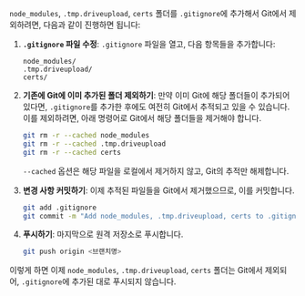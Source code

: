 `node_modules`, `.tmp.driveupload`, `certs` 폴더를 `.gitignore`에 추가해서 Git에서 제외하려면, 다음과 같이 진행하면 됩니다:

1. **`.gitignore` 파일 수정**:
   `.gitignore` 파일을 열고, 다음 항목들을 추가합니다:

   ```gitignore
   node_modules/
   .tmp.driveupload/
   certs/
   ```

2. **기존에 Git에 이미 추가된 폴더 제외하기**:
   만약 이미 Git에 해당 폴더들이 추가되어 있다면, `.gitignore`를 추가한 후에도 여전히 Git에서 추적되고 있을 수 있습니다. 이를 제외하려면, 아래 명령어로 Git에서 해당 폴더들을 제거해야 합니다.

   ```bash
   git rm -r --cached node_modules
   git rm -r --cached .tmp.driveupload
   git rm -r --cached certs
   ```

   `--cached` 옵션은 해당 파일을 로컬에서 제거하지 않고, Git의 추적만 해제합니다.

3. **변경 사항 커밋하기**:
   이제 추적된 파일들을 Git에서 제거했으므로, 이를 커밋합니다.

   ```bash
   git add .gitignore
   git commit -m "Add node_modules, .tmp.driveupload, certs to .gitignore"
   ```

4. **푸시하기**:
   마지막으로 원격 저장소로 푸시합니다.

   ```bash
   git push origin <브랜치명>
   ```

이렇게 하면 이제 `node_modules`, `.tmp.driveupload`, `certs` 폴더는 Git에서 제외되어, `.gitignore`에 추가된 대로 푸시되지 않습니다.